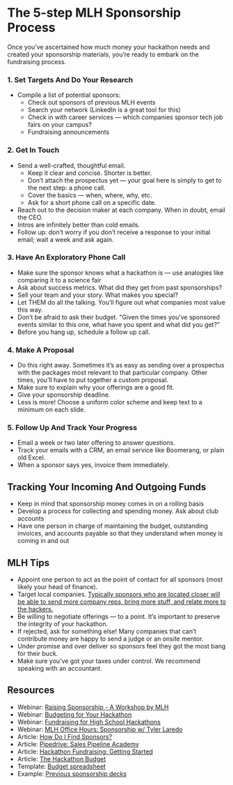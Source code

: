# The 5-step MLH Sponsorship Process

Once you’ve ascertained how much money your hackathon needs and created your sponsorship materials, you’re ready to embark on the fundraising process.

### 1. Set Targets And Do Your Research

* Compile a list of potential sponsors:
  * Check out sponsors of previous MLH events
  * Search your network \(LinkedIn is a great tool for this\)
  * Check in with career services — which companies sponsor tech job fairs on your campus?
  * Fundraising announcements

### 2. Get In Touch

* Send a well-crafted, thoughtful email.
  * Keep it clear and concise. Shorter is better.
  * Don’t attach the prospectus yet — your goal here is simply to get to the next step: a phone call.
  * Cover the basics — when, where, why, etc.
  * Ask for a short phone call on a specific date.
* Reach out to the decision maker at each company. When in doubt, email the CEO.
* Intros are infinitely better than cold emails.
* Follow up: don’t worry if you don’t receive a response to your initial email; wait a week and ask again.

### 3. Have An Exploratory Phone Call

* Make sure the sponsor knows what a hackathon is — use analogies like comparing it to a science fair
* Ask about success metrics. What did they get from past sponsorships?
* Sell your team and your story. What makes you special?
* Let THEM do all the talking. You’ll figure out what companies most value this way.
* Don’t be afraid to ask their budget. "Given the times you’ve sponsored events similar to this one, what have you spent and what did you get?"
* Before you hang up, schedule a follow up call.

### 4. Make A Proposal

* Do this right away. Sometimes it’s as easy as sending over a prospectus with the packages most relevant to that particular company. Other times, you’ll have to put together a custom proposal.
* Make sure to explain why your offerings are a good fit.
* Give your sponsorship deadline.
* Less is more! Choose a uniform color scheme and keep text to a minimum on each slide.

### 5. Follow Up And Track Your Progress

* Email a week or two later offering to answer questions.
* Track your emails with a CRM, an email service like Boomerang, or plain old Excel.
* When a sponsor says yes, invoice them immediately.

## Tracking Your Incoming And Outgoing Funds

* Keep in mind that sponsorship money comes in on a rolling basis
* Develop a process for collecting and spending money. Ask about club accounts
* Have one person in charge of maintaining the budget, outstanding invoices, and accounts payable so that they understand when money is coming in and out

## MLH Tips

* Appoint one person to act as the point of contact for all sponsors \(most likely your head of finance\).
* Target local companies. [Typically sponsors who are located closer will be able to send more company reps, bring more stuff, and relate more to the hackers. ](http://news.mlh.io/how-to-throw-an-epic-hackathon-07-07-2014)
* Be willing to negotiate offerings — to a point. It’s important to preserve the integrity of your hackathon.
* If rejected, ask for something else! Many companies that can’t contribute money are happy to send a judge or an onsite mentor.
* Under promise and over deliver so sponsors feel they got the most bang for their buck.
* Make sure you’ve got your taxes under control. We recommend speaking with an accountant.

## Resources

* Webinar: [Raising Sponsorship - A Workshop by MLH](https://www.youtube.com/watch?v=QI9NVe2wA5w)
* Webinar: [Budgeting for Your Hackathon](https://www.youtube.com/watch?v=-ybgtN2GjTQ)
* Webinar: [Fundraising for High School Hackathons](https://www.youtube.com/watch?v=q44l5Hd87TQ)
* Webinar: [MLH Office Hours: Sponsorship w/ Tyler Laredo](https://www.youtube.com/watch?v=PGYud3pCiIQ)
* Article: [How Do I Find Sponsors?](http://news.mlh.io/find-sponsors-questions-sponsorship-workshop-12-30-2014)
* Article: [Pipedrive: Sales Pipeline Academy](https://drive.google.com/file/d/1APLRDsePfDq64GQyD_wQg6enCWY4was1/view?usp=sharing)
* Article: [Hackathon Fundraising: Getting Started](http://news.mlh.io/hackathon-fundraising-getting-started-06-16-2014)
* Article: [The Hackathon Budget](https://medium.com/hackers-and-hacking/the-hackathon-budget-d636b5b2ed6c)
* Template: [Budget spreadsheet](https://docs.google.com/spreadsheets/d/1ADKWatCbC3AhBKlyWOtVSqMcD6O6Y3FcwMTZwynPwDA/edit?usp=sharing)
* Example: [Previous sponsorship decks ](https://github.com/MLH/mlh-hackathon-organizer-guide/tree/master/Organizer-Resources/Previous-Sponsorship-Decks)

